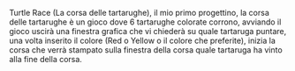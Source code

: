 Turtle Race (La corsa delle tartarughe), il mio primo progettino, la corsa delle tartarughe è un gioco dove 6 tartarughe colorate corrono, avviando il gioco uscirà una finestra grafica che vi chiederà su quale tartaruga puntare, una volta inserito il colore (Red o Yellow o il colore che preferite), inizia la corsa che verrà stampato sulla finestra della corsa quale tartaruga ha vinto alla fine della corsa.
